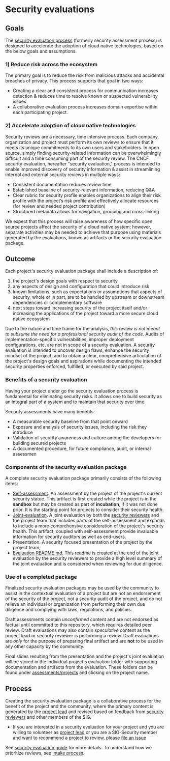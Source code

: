 # Security evaluations

## Goals

The [security evaluation process](guide) (formerly security assessment process)
is designed to accelerate the adoption of cloud native technologies, based on
the below goals and assumptions.

### 1) Reduce risk across the ecosystem

The primary goal is to reduce the risk from malicious attacks and accidental
breaches of privacy. This process supports that goal in two ways:

   * Creating a clear and consistent process for communication increases detection &
     reduces time to resolve known or suspected vulnerability issues
   * A collaborative evaluation process increases domain expertise within each
     participating project.

### 2) Accelerate adoption of cloud native technologies

Security reviews are a necessary, time intensive process. Each company,
organization and project must perform its own reviews to ensure that it meets
its unique commitments to its own users and stakeholders. In open source, simply
finding security-related information can be overwhelmingly difficult and a time
consuming part of the security review. The CNCF security evaluation, hereafter
"security evaluation," process is intended to enable improved discovery of
security information & assist in streamlining internal and external security
reviews in multiple ways:

   * Consistent documentation reduces review time
   * Established baseline of security-relevant information, reducing Q&A
   * Clear rubric for security profile enables organizations to align their risk
     profile with the project’s risk profile and effectively allocate resources
     (for review and needed project contribution)
   * Structured metadata allows for navigation, grouping and cross-linking

We expect that this process will raise awareness of how specific open source
projects affect the security of a cloud native system; however, separate
activities may be needed to achieve that purpose using materials generated by
the evaluations, known as artifacts or the security evaluation package.

## Outcome

Each project's security evaluation package shall include a description of:
1. the project's design goals with respect to security
2. any aspects of design and configuration that could introduce risk
3. known limitations, such as expectations or assumptions that aspects of
   security, whole or in part, are to be handled by upstream or downstream
   dependencies or complementary software
4. next steps toward increasing security of the project itself and/or increasing
   the applications of the project toward a more secure cloud native ecosystem

Due to the nature and time frame for the analysis, *this review is not meant to
subsume the need for a professional security audit of the code*.  Audits of
implementation-specific vulnerabilities, improper deployment configurations, etc.
are not in scope of a security evaluation.  A security evaluation is intended to
uncover design flaws, enhance the security mindset of the project, and to obtain a
 clear, comprehensive articulation of the project's design goals and aspirations 
while documenting the intended security properties enforced, fulfilled, or executed
 by said project.

### Benefits of a security evaluation

Having your project under go the security evaluation process is fundamental for
eliminating security risks.  It allows one to build security as an integral part
 of a system and to maintain that security over time.

Security assessments have many benefits:
* A measurable security baseline from that point onward
* Exposure and analysis of security issues, including the risk they introduce
* Validation of security awareness and culture among the developers for building secured projects
* A documented procedure, for future compliance, audit, or internal assessmen

### Components of the security evaluation package

A complete security evaluation package primarily consists of the following
items:
* [Self-assessment](guide/self-assessment).  An assessment by the project of the project's current
  security statue.  This artifact is first created while the project is in the
**sandbox** but may be created as part of **incubation**, if it was not done
prior.  It is the starting point for projects to consider their security health.
* [Joint-evaluation](guide/joint-evaluation). A joint evaluation by both the [security
  reviewers](guide/security-reviewer) and the project team that includes parts
of the self-assessment and expands to include a more comprehensive consideration
of the project's security health.  This artifact, coupled with self-assessment
provide invaluable information for security auditors as well as end-users.
* Presentation. A security focused presentation of the project by the project
  team,
* [Evaluation README.md](guide/joint-readme-template). This readme is created at the end of the joint
  evaluation by the security reviewers to provide a high level summary of the
joint evaluation and is considered when reviewing for due diligence.

### Use of a completed package

Finalized security evaluation packages may be used by the community to assist in
the contextual evaluation of a project but are not an endorsement of the
security of the project, not a security audit of the project, and do not relieve
an individual or organization from performing their own due diligence and
complying with laws, regulations, and policies.

Draft assessments contain *unconfirmed* content and are not endorsed as factual 
until committed to this repository, which requires detailed peer review.  Draft 
evaluations may also contain *speculative* content as the project lead or security 
reviewer is performing a review.  Draft evaluations are *only* for the purpose 
of preparing final artifact and are **not** to be used in any other capacity by 
the community.

Final slides resulting from the presentation and the project's joint evaluation 
will be stored in the individual project's evaluation folder with supporting 
documentation and artifacts from the evaluation.  These folders can be found under
 [assessments/projects](projects/) and clicking on the project name.

## Process

Creating the security evaluation package is a collaborative process for the 
benefit of the project and the community, where the primary content is generated 
by the [project lead](guide/project-lead.md) and revised based on feedback from [security reviewers](guide/security-reviewer.md) 
and other members of the SIG.

* If you are interested in a security evaluation for your project and you are
  willing to volunteer as [project lead](guide/project-lead.md) or you are a
  SIG-Security member and want to recommend a project to review, please [file an
  issue](https://github.com/cncf/sig-security/issues/new?assignees=&labels=assessment&template=security-assessment.md&title=%5BAssessment%5D+Project+Name)

See [security evaluation guide](guide) for more details.  To understand how we
prioritize reviews, see [intake process](./intake-process.md).
